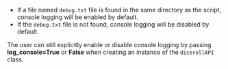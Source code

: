 * If a file named `debug.txt` file is found in the same directory as the script, console logging will be enabled by default.
* If the `debug.txt` file is not found, console logging will be disabled by default.

The user can still explicitly enable or disable console logging by passing **log_console=True** or **False** when creating an instance of the `dicerollAPI` class.
